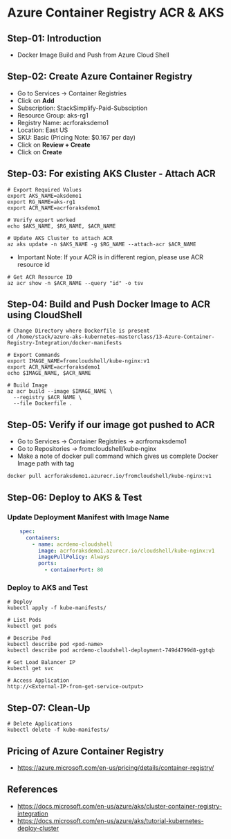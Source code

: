 # Azure Container Registry ACR & AKS

## Step-01: Introduction
- Docker Image Build and Push from Azure Cloud Shell

## Step-02: Create Azure Container Registry
- Go to Services -> Container Registries
- Click on **Add**
- Subscription: StackSimplify-Paid-Subsciption
- Resource Group: aks-rg1
- Registry Name: acrforaksdemo1
- Location: East US
- SKU: Basic  (Pricing Note: $0.167 per day)
- Click on **Review + Create**
- Click on **Create**

## Step-03: For existing AKS Cluster -  Attach ACR
```
# Export Required Values
export AKS_NAME=aksdemo1
export RG_NAME=aks-rg1
export ACR_NAME=acrforaksdemo1

# Verify export worked
echo $AKS_NAME, $RG_NAME, $ACR_NAME

# Update AKS Cluster to attach ACR
az aks update -n $AKS_NAME -g $RG_NAME --attach-acr $ACR_NAME
```
- Important Note: If your ACR is in different region, please use ACR resource id
```
# Get ACR Resource ID
az acr show -n $ACR_NAME --query "id" -o tsv
```

## Step-04: Build and Push Docker Image to ACR using CloudShell
```
# Change Directory where Dockerfile is present
cd /home/stack/azure-aks-kubernetes-masterclass/13-Azure-Container-Registry-Integration/docker-manifests

# Export Commands
export IMAGE_NAME=fromcloudshell/kube-nginx:v1
export ACR_NAME=acrforaksdemo1
echo $IMAGE_NAME, $ACR_NAME

# Build Image
az acr build --image $IMAGE_NAME \
  --registry $ACR_NAME \
  --file Dockerfile .
```
## Step-05: Verify if our image got pushed to ACR
- Go to Services -> Container Registries -> acrfromaksdemo1
- Go to Repositories -> fromcloudshell/kube-nginx
- Make a note of docker pull command which gives us complete Docker Image path with tag
```
docker pull acrforaksdemo1.azurecr.io/fromcloudshell/kube-nginx:v1
```


## Step-06: Deploy to AKS & Test

### Update Deployment Manifest with Image Name
```yml
    spec:
      containers:
        - name: acrdemo-cloudshell
          image: acrforaksdemo1.azurecr.io/cloudshell/kube-nginx:v1
          imagePullPolicy: Always
          ports:
            - containerPort: 80
```

### Deploy to AKS and Test
```
# Deploy
kubectl apply -f kube-manifests/

# List Pods
kubectl get pods

# Describe Pod
kubectl describe pod <pod-name>
kubectl describe pod acrdemo-cloudshell-deployment-749d4799d8-ggtqb

# Get Load Balancer IP
kubectl get svc

# Access Application
http://<External-IP-from-get-service-output>
```
## Step-07: Clean-Up
```
# Delete Applications
kubectl delete -f kube-manifests/
```

## Pricing of Azure Container Registry
- https://azure.microsoft.com/en-us/pricing/details/container-registry/

## References
- https://docs.microsoft.com/en-us/azure/aks/cluster-container-registry-integration
- https://docs.microsoft.com/en-us/azure/aks/tutorial-kubernetes-deploy-cluster